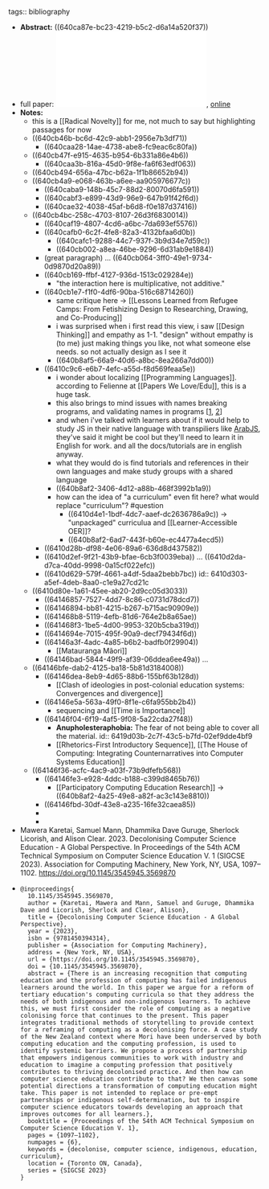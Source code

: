 tags:: bibliography

- **Abstract:** ((640ca87e-bc23-4219-b5c2-d6a14a520f37))
- full paper: ![local copy](../assets/decolonising-cse-global-perspective_1678551115123_0.pdf), [online](https://dl.acm.org/doi/pdf/10.1145/3545945.3569870)
- **Notes:**
	- this is a [[Radical Novelty]] for me, not much to say but highlighting passages for now
	- ((640cb46b-bc6d-42c9-abb1-2956e7b3df71))
		- ((640caa28-14ae-4738-abe8-fc9eac6c80fa))
	- ((640cb47f-e915-4635-b954-6b331a86e4b6))
		- ((640caa3b-816a-45d0-9f8e-fa6f63edf063))
	- ((640cb494-656a-47bc-b62a-1f1b86652b94))
	- ((640cb4a9-e068-463b-a6ee-aa905976677c))
		- ((640caba9-148b-45c7-88d2-80070d6fa591))
		- ((640cabf3-e899-43d9-96e9-647b91f42f6d))
		- ((640cae32-4038-45af-b6d8-f0e187d37416))
	- ((640cb4bc-258c-4703-8107-26d3f6830014))
		- ((640caf19-4807-4cd6-a6bc-7da693ef5576))
		- ((640cafb0-6c2f-4fe8-82a3-4132bfaa6d0b))
			- ((640cafc1-9288-44c7-937f-3b9d34e7d59c))
			- ((640cb002-a8ea-46be-9296-6d31ab9e1884))
		- (great paragraph) ... ((640cb064-3ff0-49e1-9734-0d9870d20a89))
		- ((640cb169-ffbf-4127-936d-1513c029284e))
			- "the interaction here is multiplicative, not additive."
		- ((640cb1e7-f1f0-4df6-90ba-516c68714260))
			- same critique here -> [[Lessons Learned from Refugee Camps: From Fetishizing Design to Researching, Drawing, and Co-Producing]]
			- i was surprised when i first read this view, i saw [[Design Thinking]] and empathy as 1-1.  "design" without empathy is (to me) just making things you like, not what someone else needs.  so not actually design as I see it
			- ((640b8af5-66a9-40d6-a8bc-8ea266a7dd00))
		- ((6410c9c6-e6b7-4efc-a55d-f8d569feaa5e))
			- i wonder about localizing [[Programming Languages]].  according to Felienne at [[Papers We Love/Edu]], this is a huge task.
			- this also brings to mind issues with names breaking programs, and validating names in programs [[1](https://dev.to/carlymho/whats-in-a-name-validation-4b41), [2](https://www.kalzumeus.com/2010/06/17/falsehoods-programmers-believe-about-names/)]
			- and when i've talked with learners about if it would help to study JS in their native language with transpiliers like [ArabJS](https://github.com/ArabJs/arabJs), they've said it might be cool but they'll need to learn it in English for work. and all the docs/tutorials are in english anyway.
			- what they would do is find tutorials and references in their own languages and make study groups with a shared language
			- ((640b8af2-3406-4d12-a88b-468f3992b1a9))
			- how can the idea of "a curriculum" even fit here? what would replace "curriculum"? #question
				- ((6410d4e1-1bdf-4dc7-aaef-dc2636786a9c)) -> "unpackaged" curriculua and [[Learner-Accessible OER]]?
				- ((640b8af2-6ad7-443f-b60e-ec4477a4ecd5))
		- ((6410d28b-df98-4e06-89a6-636d8d437582))
		- ((6410d2ef-9f21-43b9-bfae-6cb3f0039eba)) ... ((6410d2da-d7ca-40dd-9998-0a15cf022efc))
		- ((6410d629-579f-4661-a4df-5daa2bebb7bc))
		  id:: 6410d303-a5ef-4deb-8aa0-c1e9a27cd21c
	- ((6410d80e-1a61-45ee-ab20-2d9cc05d3033))
		- ((64146857-7527-4dd7-8c86-c0731d78dcd7))
		- ((64146894-bb81-4215-b267-b715ac90909e))
		- ((641468b8-5119-4efb-81d6-764e2b8a65ae))
		- ((641468f3-1be5-4d00-9953-320b5cba319d))
		- ((6414694e-7015-495f-90a9-decf79434f6d))
		- ((64146a3f-4adc-4a85-b6b2-badfb0f29904))
			- [[Matauranga Mãori]]
		- ((64146bad-5844-49f9-af39-06ddea6ee49a)) ...
	- ((64146bfe-dab2-4125-ba18-5b81d3184008))
		- ((64146dea-8eb9-4d65-88b6-155bf63b128d))
			- [[Clash of ideologies in post-colonial education systems: Convergences and divergence]]
		- ((64146e5a-563a-49f0-8f1e-c6fa955bb2b4))
			- sequencing and [[Time is Importance]]
		- ((64146f04-6f19-4af5-9f08-5a22cda27f48))
			- **Anupholesteraphobia:** The fear of not being able to cover all the material.
			  id:: 6419d03b-2c7f-43c5-b7fd-02ef9dde4bf9
			- [[Rhetorics-First Introductory Sequence]], [[The House of Computing: Integrating Counternarratives into Computer Systems Education]]
	- ((64146f36-acfc-4ac9-a03f-73b9dfefb568))
		- ((64146fe3-e928-4ddc-b188-c399d8465b76))
			- [[Participatory Computing Education Research]] -> ((640b8af2-4a25-49e8-a82f-ac3c143e8810))
		- ((64146fbd-30df-43e8-a235-16fe32caea85))
		-
		-
- Mawera Karetai, Samuel Mann, Dhammika Dave Guruge, Sherlock Licorish, and Alison Clear. 2023. Decolonising Computer Science Education - A Global Perspective. In Proceedings of the 54th ACM Technical Symposium on Computer Science Education V. 1 (SIGCSE 2023). Association for Computing Machinery, New York, NY, USA, 1097–1102. https://doi.org/10.1145/3545945.3569870
- ```
  @inproceedings{
    10.1145/3545945.3569870,
    author = {Karetai, Mawera and Mann, Samuel and Guruge, Dhammika Dave and Licorish, Sherlock and Clear, Alison},
    title = {Decolonising Computer Science Education - A Global Perspective},
    year = {2023},
    isbn = {9781450394314},
    publisher = {Association for Computing Machinery},
    address = {New York, NY, USA},
    url = {https://doi.org/10.1145/3545945.3569870},
    doi = {10.1145/3545945.3569870},
    abstract = {There is an increasing recognition that computing education and the profession of computing has failed indigenous learners around the world. In this paper we argue for a reform of tertiary education's computing curricula so that they address the needs of both indigenous and non-indigenous learners. To achieve this, we must first consider the role of computing as a negative colonising force that continues to the present. This paper integrates traditional methods of storytelling to provide context for a reframing of computing as a decolonising force. A case study of the New Zealand context where Mori have been underserved by both computing education and the computing profession, is used to identify systemic barriers. We propose a process of partnership that empowers indigenous communities to work with industry and education to imagine a computing profession that positively contributes to thriving decolonised practice. And then how can computer science education contribute to that? We then canvas some potential directions a transformation of computing education might take. This paper is not intended to replace or pre-empt partnerships or indigenous self-determination, but to inspire computer science educators towards developing an approach that improves outcomes for all learners.},
    booktitle = {Proceedings of the 54th ACM Technical Symposium on Computer Science Education V. 1},
    pages = {1097–1102},
    numpages = {6},
    keywords = {decolonise, computer science, indigenous, education, curriculum},
    location = {Toronto ON, Canada},
    series = {SIGCSE 2023}
  }
  ```